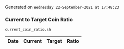 Generated on `Wednesday 22-September-2021 at 17:48:23`

### Current to Target Coin Ratio
`current_coin_ratio.sh`

Date|Current|Target|Ratio
---|---|---|---
